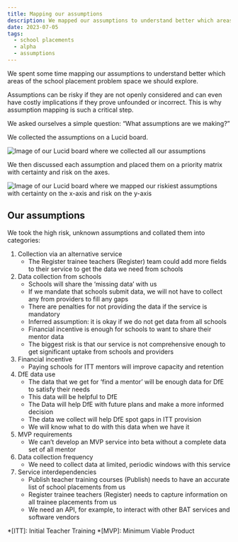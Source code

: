 ```yaml
---
title: Mapping our assumptions
description: We mapped our assumptions to understand better which areas of the school placement problem space we should explore
date: 2023-07-05
tags:
  - school placements
  - alpha
  - assumptions
---
```


We spent some time mapping our assumptions to understand better which areas of the school placement problem space we should explore.

Assumptions can be risky if they are not openly considered and can even have costly implications if they prove unfounded or incorrect. This is why assumption mapping is such a critical step.

We asked ourselves a simple question: “What assumptions are we making?”

We collected the assumptions on a Lucid board.

![Image of our Lucid board where we collected all our assumptions](collecting-our-assumptions.png 'Collecting our assumptions')

We then discussed each assumption and placed them on a priority matrix with certainty and risk on the axes.

![Image of our Lucid board where we mapped our riskiest assumptions with certainty on the x-axis and risk on the y-axis](mapping-our-riskiest-assumptions.png 'Mapping our riskiest assumptions')

## Our assumptions

We took the high risk, unknown assumptions and collated them into categories:

1. Collection via an alternative service
    - The Register trainee teachers (Register) team could add more fields to their service to get the data we need from schools
2. Data collection from schools
    - Schools will share the ‘missing data’ with us
    - If we mandate that schools submit data, we will not have to collect any from providers to fill any gaps
    - There are penalties for not providing the data if the service is mandatory
    - Inferred assumption: it is okay if we do not get data from all schools
    - Financial incentive is enough for schools to want to share their mentor data
    - The biggest risk is that our service is not comprehensive enough to get significant uptake from schools and providers
3. Financial incentive
    - Paying schools for ITT mentors will improve capacity and retention
4. DfE data use
    - The data that we get for ‘find a mentor’ will be enough data for DfE to satisfy their needs
    - This data will be helpful to DfE
    - The Data will help DfE with future plans and make a more informed decision
    - The data we collect will help DfE spot gaps in ITT provision
    - We will know what to do with this data when we have it
5. MVP requirements
    - We can’t develop an MVP service into beta without a complete data set of all mentor
6. Data collection frequency
    - We need to collect data at limited, periodic windows with this service
7. Service interdependencies
    - Publish teacher training courses (Publish) needs to have an accurate list of school placements from us
    - Register trainee teachers (Register) needs to capture information on all trainee placements from us
    - We need an API, for example, to interact with other BAT services and software vendors

*[ITT]: Initial Teacher Training
*[MVP]: Minimum Viable Product
